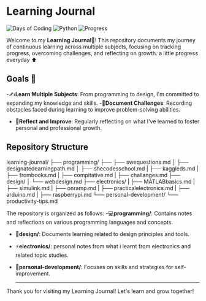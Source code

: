 # Learning Journal

![Days of Coding](https://img.shields.io/badge/Days%20of%20Coding-4-orange) ![Python](https://img.shields.io/badge/Python-3.9-blue) ![Progress](https://img.shields.io/badge/Progress-1%25-brightgreen)

Welcome to my **Learning Journal📔**! This repository documents my journey of continuous learning across multiple subjects, focusing on tracking progress, overcoming challenges, and reflecting on growth.
a little progress everyday ⬆️
## Goals 🎯

-✍️**Learn Multiple Subjects**: From programming to design, I'm committed to expanding my knowledge and skills.
-📓**Document Challenges**: Recording obstacles faced during learning to improve problem-solving abilities.
- 🚀**Reflect and Improve**: Regularly reflecting on what I've learned to foster personal and professional growth.

## Repository Structure

learning-journal/
├── programming/
├── ├── swequestions.md
│   ├── designatedearningpath.md
│   ├── shecodesschool.md
|   ├── kaggleds.md
|   ├── frombooks.md
|   ├── compitative.md
|   ├── challanges.md
├── design/
│   └── webdesign.md
├── electronics/
|   ├── MATLABbasics.md 
|   ├── simulink.md
|   ├── onramp.md
|   ├── practicalelectronics.md
|   ├── arduino.md
|   ├── raspberrypi.md
└── personal-development/
    └── productivity-tips.md


The repository is organized as follows:
-💻**programming/**: Contains notes and reflections on various programming languages and concepts.
- 🎨**design/**: Documents learning related to design principles and tools.
- ⚡**electronics/**: personal notes from what i learnt from electronics and related topic studies.
- 🌱**personal-development/**: Focuses on skills and strategies for self-improvement.

  ---

Thank you for visiting my Learning Journal! Let's learn and grow together!

